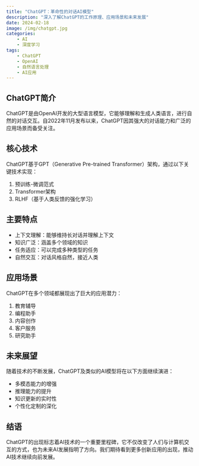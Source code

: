 ```yaml
---
title: "ChatGPT：革命性的对话AI模型"
description: "深入了解ChatGPT的工作原理、应用场景和未来发展"
date: 2024-02-18
image: /img/chatgpt.jpg
categories:
    - AI
    - 深度学习
tags:
    - ChatGPT
    - OpenAI
    - 自然语言处理
    - AI应用
---
```


## ChatGPT简介

ChatGPT是由OpenAI开发的大型语言模型，它能够理解和生成人类语言，进行自然的对话交互。自2022年11月发布以来，ChatGPT因其强大的对话能力和广泛的应用场景而备受关注。

## 核心技术

ChatGPT基于GPT（Generative Pre-trained Transformer）架构，通过以下关键技术实现：

1. 预训练-微调范式
2. Transformer架构
3. RLHF（基于人类反馈的强化学习）

## 主要特点

- 上下文理解：能够维持长对话并理解上下文
- 知识广泛：涵盖多个领域的知识
- 任务适应：可以完成多种类型的任务
- 自然交互：对话风格自然，接近人类

## 应用场景

ChatGPT在多个领域都展现出了巨大的应用潜力：

1. 教育辅导
2. 编程助手
3. 内容创作
4. 客户服务
5. 研究助手

## 未来展望

随着技术的不断发展，ChatGPT及类似的AI模型将在以下方面继续演进：

- 多模态能力的增强
- 推理能力的提升
- 知识更新的实时性
- 个性化定制的深化

## 结语

ChatGPT的出现标志着AI技术的一个重要里程碑，它不仅改变了人们与计算机交互的方式，也为未来AI发展指明了方向。我们期待看到更多创新应用的出现，推动AI技术继续向前发展。 